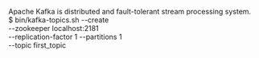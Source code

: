 Apache Kafka is distributed and fault-tolerant stream processing system.
<br>$ bin/kafka-topics.sh --create \
  --zookeeper localhost:2181 \
  --replication-factor 1 --partitions 1 \
  --topic first_topic
